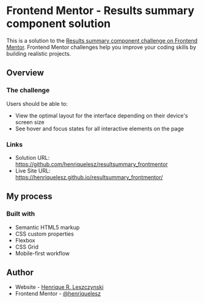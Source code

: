 # Frontend Mentor - Results summary component solution

This is a solution to the [Results summary component challenge on Frontend Mentor](https://www.frontendmentor.io/challenges/results-summary-component-CE_K6s0maV). Frontend Mentor challenges help you improve your coding skills by building realistic projects. 

## Overview

### The challenge

Users should be able to:

- View the optimal layout for the interface depending on their device's screen size
- See hover and focus states for all interactive elements on the page

### Links

- Solution URL: https://github.com/henriquelesz/resultsummary_frontmentor
- Live Site URL: https://henriquelesz.github.io/resultsummary_frontmentor/

## My process

### Built with

- Semantic HTML5 markup
- CSS custom properties
- Flexbox
- CSS Grid
- Mobile-first workflow

## Author

- Website - [Henrique R. Leszczynski](https://perika.cc)
- Frontend Mentor - [@henriquelesz](https://www.frontendmentor.io/profile/henriquelesz)
